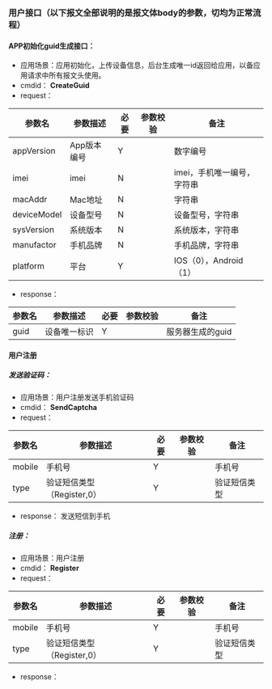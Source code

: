 ### 用户接口（以下报文全部说明的是报文体body的参数，切均为正常流程）
#### APP初始化guid生成接口：  
* 应用场景：应用初始化，上传设备信息，后台生成唯一id返回给应用，以备应用请求中所有报文头使用。
* cmdid： **CreateGuid**
* request：

|参数名|参数描述|必要|参数校验|备注|
|-|-|-|-|-|
|appVersion|App版本编号|Y||数字编号|
|imei|imei|N||imei，手机唯一编号，字符串|
|macAddr	|Mac地址|	N||	字符串|
|deviceModel|	设备型号|	N||	设备型号，字符串|
|sysVersion	|系统版本|	N||	系统版本，字符串|
|manufactor|	手机品牌|	N||	手机品牌，字符串|
|platform|	平台|	Y||	IOS（0），Android（1）|


* response：

|参数名|参数描述|必要|参数校验|备注|
|-|-|-|-|-|
|guid|设备唯一标识|Y||服务器生成的guid|

#### 用户注册
##### 发送验证码：
* 应用场景：用户注册发送手机验证码
* cmdid： **SendCaptcha**
* request：

|参数名|参数描述|必要|参数校验|备注|
|-|-|-|-|-|
|mobile|手机号|Y||手机号|
|type|验证短信类型（Register,0）|Y||验证短信类型|

* response：
发送短信到手机


##### 注册：
* 应用场景：用户注册
* cmdid： **Register**
* request：

|参数名|参数描述|必要|参数校验|备注|
|-|-|-|-|-|
|mobile|手机号|Y||手机号|
|type|验证短信类型（Register,0）|Y||验证短信类型|

* response：
